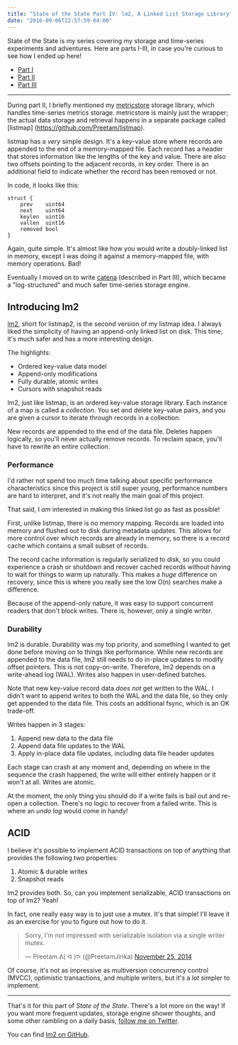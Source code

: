 ```yaml
---
title: "State of the State Part IV: lm2, A Linked List Storage Library"
date: "2016-09-06T22:57:59-04:00"
---
```


State of the State is my series covering my storage and time-series experiments
and adventures. Here are parts I-III, in case you're curious to see how I ended
up here!

- [Part I](https://www.misfra.me/state-of-the-state/)
- [Part II](https://www.misfra.me/state-of-the-state-part-ii/)
- [Part III](https://www.misfra.me/state-of-the-state-part-iii/)

---

During part II, I briefly mentioned my [metricstore](https://github.com/Preetam/metricstore) storage
library, which handles time-series metrics storage. metricstore is mainly just the wrapper; the
actual data storage and retrieval happens in a separate package called [listmap]
(https://github.com/Preetam/listmap).

listmap has a *very* simple design. It's a key-value store where records are appended to the end
of a memory-mapped file. Each record has a header that stores information like the lengths of the
key and value. There are also two offsets pointing to the adjacent records, in key order. There is
an additional field to indicate whether the record has been removed or not.

In code, it looks like this:

```
struct {
	prev    uint64
	next    uint64
	keylen  uint16
	vallen  uint16
	removed bool
}
```
Again, quite simple. It's almost like how you would write a doubly-linked list in memory, except
I was doing it against a memory-mapped file, with memory operations. Bad!

Eventually I moved on to write [catena](https://github.com/Cistern/catena) (described in Part III),
which became a "log-structured" and much safer time-series storage engine.

## Introducing lm2

[lm2](https://github.com/Preetam/lm2), short for listmap2, is the second version of my listmap idea.
I always liked the simplicity of having an append-only linked list on disk. This time, it's much
safer and has a more interesting design.

The highlights:

* Ordered key-value data model
* Append-only modifications
* Fully durable, atomic writes
* Cursors with snapshot reads

lm2, just like listmap, is an ordered key-value storage library. Each instance of a map is called
a *collection*. You set and delete key-value pairs, and you are given a cursor to iterate through
records in a collection.

New records are appended to the end of the data file. Deletes happen logically, so you'll never
actually remove records. To reclaim space, you'll have to rewrite an entire collection.

### Performance

I'd rather not spend too much time talking about specific performance characteristics since this
project is still super young, performance numbers are hard to interpret, and it's not really the
main goal of this project.

That said, I *am* interested in making this linked list go as fast as possible!

First, unlike listmap, there is no memory mapping. Records are loaded into memory and flushed out
to disk during metadata updates. This allows for more control over which records are already in
memory, so there is a record cache which contains a small subset of records.

The record cache information is regularly serialized to disk, so you could experience a crash or
shutdown and recover cached records without having to wait for things to warm up naturally. This
makes a *huge* difference on recovery, since this is where you really see the low O(n) searches make
a difference.

Because of the append-only nature, it was easy to support concurrent readers that don't block
writes. There is, however, only a single writer.

### Durability

lm2 is durable. Durability was my top priority, and something I wanted to get done before moving on
to things like performance. While new records are appended to the data file, lm2 still needs to do
in-place updates to modify offset pointers. This is not copy-on-write. Therefore, lm2 depends on a
write-ahead log (WAL). Writes also happen in user-defined batches.

Note that new key-value record data *does not* get written to the WAL. I didn't want to append
writes to both the WAL and the data file, so they only get appended to the data file. This costs an
additional fsync, which is an OK trade-off.

Writes happen in 3 stages:

1. Append new data to the data file
2. Append data file updates to the WAL
3. Apply in-place data file updates, including data file header updates

Each stage can crash at any moment and, depending on where in the sequence the crash happened, the
write will either entirely happen or it won't at all. Writes are atomic.

At the moment, the only thing you should do if a write fails is bail out and re-open a collection.
There's no logic to recover from a failed write. This is where an *undo log* would come in handy!

## ACID

I believe it's possible to implement ACID transactions on top of anything that provides the
following two properties:

1. Atomic & durable writes
2. Snapshot reads

lm2 provides both. So, can you implement serializable, ACID transactions on top of lm2? Yeah!

In fact, one really easy way is to just use a mutex. It's that simple! I'll leave it as an exercise
for you to figure out how to do it.

<blockquote class="twitter-tweet" data-lang="en"><p lang="en" dir="ltr">Sorry, I&#39;m not impressed with serializable isolation via a single writer mutex.</p>&mdash; Preetam ᕕ( ᐛ )ᕗ (@PreetamJinka) <a href="https://twitter.com/PreetamJinka/status/537313622410952704">November 25, 2014</a></blockquote>
<script async src="//platform.twitter.com/widgets.js" charset="utf-8"></script>

Of course, it's not as impressive as multiversion concurrency control (MVCC), optimistic
transactions, and multiple writers, but it's a *lot* simpler to implement.

---

That's it for this part of *State of the State*. There's a lot more on the way! If you want more
frequent updates, storage engine shower thoughts, and some other rambling on a daily basis, [follow
me on Twitter](https://twitter.com/PreetamJinka).

You can find [lm2 on GitHub](https://github.com/Preetam/lm2).
